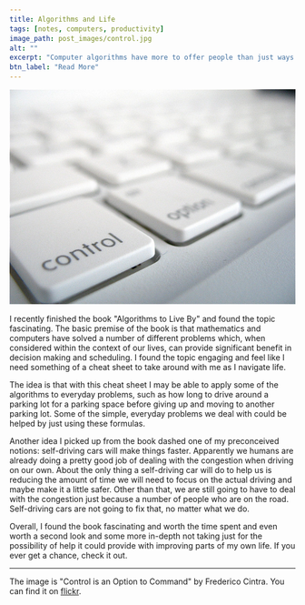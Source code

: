 ```yaml
---
title: Algorithms and Life
tags: [notes, computers, productivity]
image_path: post_images/control.jpg
alt: ""
excerpt: "Computer algorithms have more to offer people than just ways to program comptuers."
btn_label: "Read More"
---
```

![computer control][image]

I recently finished the book "Algorithms to Live By" and found the topic fascinating. The basic premise of the book is that mathematics and computers have solved a number of different problems which, when considered within the context of our lives, can provide significant benefit in decision making and scheduling. I found the topic engaging and feel like I need something of a cheat sheet to take around with me as I navigate life.

The idea is that with this cheat sheet I may be able to apply some of the algorithms to everyday problems, such as how long to drive around a parking lot for a parking space before giving up and moving to another parking lot. Some of the simple, everyday problems we deal with could be helped by just using these formulas.

Another idea I picked up from the book dashed one of my preconceived notions: self-driving cars will make things faster. Apparently we humans are already doing a pretty good job of dealing with the congestion when driving on our own. About the only thing a self-driving car will do to help us is reducing the amount of time we will need to focus on the actual driving and maybe make it a little safer. Other than that, we are still going to have to deal with the congestion just because a number of people who are on the road. Self-driving cars are not going to fix that, no matter what we do.

Overall, I found the book fascinating and worth the time spent and even worth a second look and some more in-depth not taking just for the possibility of help it could provide with improving parts of my own life. If you ever get a chance, check it out.

---
The image is "Control is an Option to Command" by Frederico Cintra. You can find it on [flickr][flickr].

[image]: /images/post_images/control.jpg
[flickr]: https://www.flickr.com/photos/fredcintra/2671822805


